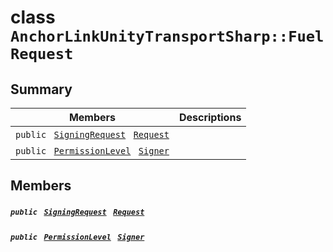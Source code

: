 # class `AnchorLinkUnityTransportSharp::FuelRequest` 

## Summary

 Members                                | Descriptions                                
----------------------------------------|---------------------------------------------
`public ` [`SigningRequest`](EosioSigningRequest--SigningRequest.md)` ` [`Request`](#class_anchor_link_unity_transport_sharp_1_1_fuel_request_1a160ca56e72d0f7b9cd730bcc7055ad66) | 
`public ` [`PermissionLevel`](EosSharp--Core--Api--v1--PermissionLevel.md)` ` [`Signer`](#class_anchor_link_unity_transport_sharp_1_1_fuel_request_1a2faf2801a9dd6d1216b2be161b518068) | 

## Members

##### `public ` [`SigningRequest`](EosioSigningRequest--SigningRequest.md)` ` [`Request`](#class_anchor_link_unity_transport_sharp_1_1_fuel_request_1a160ca56e72d0f7b9cd730bcc7055ad66) 

##### `public ` [`PermissionLevel`](EosSharp--Core--Api--v1--PermissionLevel.md)` ` [`Signer`](#class_anchor_link_unity_transport_sharp_1_1_fuel_request_1a2faf2801a9dd6d1216b2be161b518068) 

